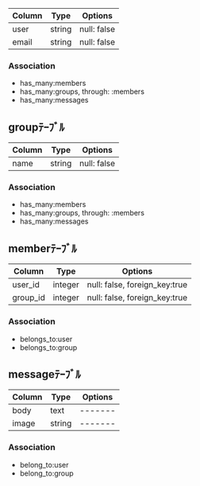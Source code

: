 |Column|Type|Options|
|------|----|-------|
|user|string|null: false|
|email|string|null: false|
### Association
- has_many:members
- has_many:groups, through: :members
- has_many:messages
## groupﾃｰﾌﾞﾙ
|Column|Type|Options|
|------|----|-------|
|name|string|null: false|
### Association
- has_many:members
- has_many:groups, through: :members
- has_many:messages
## memberﾃｰﾌﾞﾙ
|Column|Type|Options|
|------|----|-------|
|user_id|integer|null: false, foreign_key:true|
|group_id|integer|null: false, foreign_key:true|
### Association
- belongs_to:user
- belongs_to:group
## messageﾃｰﾌﾞﾙ
|Column|Type|Options|
|------|----|-------|
|body|text|-------|
|image|string|-------|
### Association
- belong_to:user
- belong_to:group